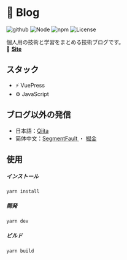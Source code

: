 # 📒 Blog

![github](https://github.com/kensoz/blog/actions/workflows/main.yml/badge.svg)  ![Node](https://img.shields.io/badge/Node.js-v18.7.0-fb7185.svg?logo=&style=flat-square)  ![npm](https://img.shields.io/badge/npm-v1.0.0-84CC16.svg?style=flat-square)  ![License](https://img.shields.io/badge/License-MIT-0284C7.svg?logo=&style=flat-square)

個人用の技術と学習をまとめる技術ブログです。  
📒  **[Site](https://kensoz.github.io/blog/)**



## スタック

- ⚡️ VuePress
- ⚙️ JavaScript




## ブログ以外の発信

- 日本語：[Qiita](https://qiita.com/kensoz)
- 简体中文：[SegmentFault ](https://segmentfault.com/u/kensoz/articles)・ [掘金](https://juejin.cn/user/1029616691882653)



## 使用

##### インストール

```bash
yarn install
```

##### 開発

```bash
yarn dev
```

##### ビルド

```bash
yarn build
```



